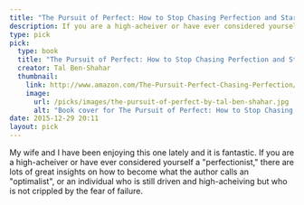 ```yaml
---
title: "The Pursuit of Perfect: How to Stop Chasing Perfection and Start Living a Richer, Happier Life"
description: If you are a high-acheiver or have ever considered yourself a "perfectionist," there are lots of great insights on how to get those crippling perfectionistic tendencies under control.
type: pick
pick:
  type: book
  title: "The Pursuit of Perfect: How to Stop Chasing Perfection and Start Living a Richer, Happier Life"
  creator: Tal Ben-Shahar
  thumbnail:
    link: http://www.amazon.com/The-Pursuit-Perfect-Chasing-Perfection/dp/0071608826
    image:
      url: /picks/images/the-pursuit-of-perfect-by-tal-ben-shahar.jpg
      alt: "Book cover for The Pursuit of Perfect: How to Stop Chasing Perfection and Start Living a Richer, Happier Life"
date: 2015-12-29 20:11
layout: pick
---
```


My wife and I have been enjoying this one lately and it is fantastic. If you are a high-acheiver or have ever considered yourself a "perfectionist," there are lots of great insights on how to become what the author calls an "optimalist", or an individual who is still driven and high-acheiving but who is not crippled by the fear of failure.
